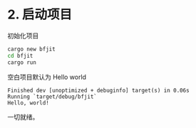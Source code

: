 # 2. 启动项目

初始化项目

```bash
cargo new bfjit
cd bfjit
cargo run
```

空白项目默认为 Hello world

```
Finished dev [unoptimized + debuginfo] target(s) in 0.06s
Running `target/debug/bfjit`
Hello, world!
```

一切就绪。